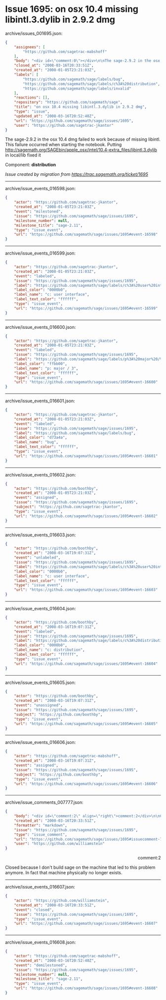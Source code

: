 # Issue 1695: on osx 10.4 missing libintl.3.dylib in 2.9.2 dmg

archive/issues_001695.json:
```json
{
    "assignees": [
        "https://github.com/sagetrac-mabshoff"
    ],
    "body": "<div id=\"comment:0\"></div>\n\nThe sage-2.9.2 in the osx 10.4 dmg failed to work because of missing libintl.\nThis failure occurred when starting the notebook.\nPutting  http://sagemath.org/SAGEbin/apple_osx/intel/10.4-extra_files/libintl.3.dylib\nin local/lib fixed it\n\n\n\n\nComponent: **distribution**\n\n_Issue created by migration from https://trac.sagemath.org/ticket/1695_\n\n",
    "closed_at": "2008-03-16T20:33:51Z",
    "created_at": "2008-01-05T23:21:03Z",
    "labels": [
        "https://github.com/sagemath/sage/labels/bug",
        "https://github.com/sagemath/sage/labels/c%3A%20distribution",
        "https://github.com/sagemath/sage/labels/invalid"
    ],
    "reactions": [],
    "repository": "https://github.com/sagemath/sage",
    "title": "on osx 10.4 missing libintl.3.dylib in 2.9.2 dmg",
    "type": "issue",
    "updated_at": "2008-03-16T20:52:40Z",
    "url": "https://github.com/sagemath/sage/issues/1695",
    "user": "https://github.com/sagetrac-jkantor"
}
```
<div id="comment:0"></div>

The sage-2.9.2 in the osx 10.4 dmg failed to work because of missing libintl.
This failure occurred when starting the notebook.
Putting  http://sagemath.org/SAGEbin/apple_osx/intel/10.4-extra_files/libintl.3.dylib
in local/lib fixed it




Component: **distribution**

_Issue created by migration from https://trac.sagemath.org/ticket/1695_





---

archive/issue_events_016598.json:
```json
{
    "actor": "https://github.com/sagetrac-jkantor",
    "created_at": "2008-01-05T23:21:03Z",
    "event": "milestoned",
    "issue": "https://github.com/sagemath/sage/issues/1695",
    "milestone_number": null,
    "milestone_title": "sage-2.11",
    "type": "issue_event",
    "url": "https://github.com/sagemath/sage/issues/1695#event-16598"
}
```



---

archive/issue_events_016599.json:
```json
{
    "actor": "https://github.com/sagetrac-jkantor",
    "created_at": "2008-01-05T23:21:03Z",
    "event": "labeled",
    "issue": "https://github.com/sagemath/sage/issues/1695",
    "label": "https://github.com/sagemath/sage/labels/c%3A%20user%20interface",
    "label_color": "0000b0",
    "label_name": "c: user interface",
    "label_text_color": "ffffff",
    "type": "issue_event",
    "url": "https://github.com/sagemath/sage/issues/1695#event-16599"
}
```



---

archive/issue_events_016600.json:
```json
{
    "actor": "https://github.com/sagetrac-jkantor",
    "created_at": "2008-01-05T23:21:03Z",
    "event": "labeled",
    "issue": "https://github.com/sagemath/sage/issues/1695",
    "label": "https://github.com/sagemath/sage/labels/p%3A%20major%20/%203",
    "label_color": "ffbb00",
    "label_name": "p: major / 3",
    "label_text_color": "ffffff",
    "type": "issue_event",
    "url": "https://github.com/sagemath/sage/issues/1695#event-16600"
}
```



---

archive/issue_events_016601.json:
```json
{
    "actor": "https://github.com/sagetrac-jkantor",
    "created_at": "2008-01-05T23:21:03Z",
    "event": "labeled",
    "issue": "https://github.com/sagemath/sage/issues/1695",
    "label": "https://github.com/sagemath/sage/labels/bug",
    "label_color": "d73a4a",
    "label_name": "bug",
    "label_text_color": "ffffff",
    "type": "issue_event",
    "url": "https://github.com/sagemath/sage/issues/1695#event-16601"
}
```



---

archive/issue_events_016602.json:
```json
{
    "actor": "https://github.com/boothby",
    "created_at": "2008-01-05T23:21:03Z",
    "event": "assigned",
    "issue": "https://github.com/sagemath/sage/issues/1695",
    "subject": "https://github.com/sagetrac-jkantor",
    "type": "issue_event",
    "url": "https://github.com/sagemath/sage/issues/1695#event-16602"
}
```



---

archive/issue_events_016603.json:
```json
{
    "actor": "https://github.com/boothby",
    "created_at": "2008-03-16T19:07:31Z",
    "event": "unlabeled",
    "issue": "https://github.com/sagemath/sage/issues/1695",
    "label": "https://github.com/sagemath/sage/labels/c%3A%20user%20interface",
    "label_color": "0000b0",
    "label_name": "c: user interface",
    "label_text_color": "ffffff",
    "type": "issue_event",
    "url": "https://github.com/sagemath/sage/issues/1695#event-16603"
}
```



---

archive/issue_events_016604.json:
```json
{
    "actor": "https://github.com/boothby",
    "created_at": "2008-03-16T19:07:31Z",
    "event": "labeled",
    "issue": "https://github.com/sagemath/sage/issues/1695",
    "label": "https://github.com/sagemath/sage/labels/c%3A%20distribution",
    "label_color": "0000b0",
    "label_name": "c: distribution",
    "label_text_color": "ffffff",
    "type": "issue_event",
    "url": "https://github.com/sagemath/sage/issues/1695#event-16604"
}
```



---

archive/issue_events_016605.json:
```json
{
    "actor": "https://github.com/boothby",
    "created_at": "2008-03-16T19:07:31Z",
    "event": "unassigned",
    "issue": "https://github.com/sagemath/sage/issues/1695",
    "subject": "https://github.com/boothby",
    "type": "issue_event",
    "url": "https://github.com/sagemath/sage/issues/1695#event-16605"
}
```



---

archive/issue_events_016606.json:
```json
{
    "actor": "https://github.com/sagetrac-mabshoff",
    "created_at": "2008-03-16T19:07:31Z",
    "event": "assigned",
    "issue": "https://github.com/sagemath/sage/issues/1695",
    "subject": "https://github.com/boothby",
    "type": "issue_event",
    "url": "https://github.com/sagemath/sage/issues/1695#event-16606"
}
```



---

archive/issue_comments_007777.json:
```json
{
    "body": "<div id=\"comment:2\" align=\"right\">comment:2</div>\n\nClosed because I don't build sage on the machine that led to this problem anymore.  In fact that machine physically no longer exists.",
    "created_at": "2008-03-16T20:33:51Z",
    "formatter": "markdown",
    "issue": "https://github.com/sagemath/sage/issues/1695",
    "type": "issue_comment",
    "url": "https://github.com/sagemath/sage/issues/1695#issuecomment-7777",
    "user": "https://github.com/williamstein"
}
```

<div id="comment:2" align="right">comment:2</div>

Closed because I don't build sage on the machine that led to this problem anymore.  In fact that machine physically no longer exists.



---

archive/issue_events_016607.json:
```json
{
    "actor": "https://github.com/williamstein",
    "created_at": "2008-03-16T20:33:51Z",
    "event": "closed",
    "issue": "https://github.com/sagemath/sage/issues/1695",
    "type": "issue_event",
    "url": "https://github.com/sagemath/sage/issues/1695#event-16607"
}
```



---

archive/issue_events_016608.json:
```json
{
    "actor": "https://github.com/sagetrac-mabshoff",
    "created_at": "2008-03-16T20:52:40Z",
    "event": "demilestoned",
    "issue": "https://github.com/sagemath/sage/issues/1695",
    "milestone_number": null,
    "milestone_title": "sage-2.11",
    "type": "issue_event",
    "url": "https://github.com/sagemath/sage/issues/1695#event-16608"
}
```
